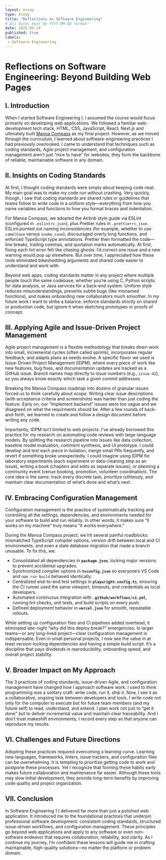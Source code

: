 ```yaml
---
layout: essay  
type: essay  
title: "Reflections on Software Engineering"  
# All dates must be YYYY-MM-DD format!  
date: 2025-05-14
published: true
labels:  
 - Software Engineering  
---
```

# Reflections on Software Engineering: Beyond Building Web Pages

## I. Introduction

When I started Software Engineering I, I assumed the course would focus primarily on developing web applications. We followed a familiar web-development tech stack, HTML, CSS, JavaScript, React, Next.js and ultimately built [Manoa Compass](https://manoa-compass-code-theta.vercel.app/) as my final project. However, as we moved through the curriculum, I learned about software-engineering practices I had previously overlooked. I came to understand that techniques such as coding standards, Agile project management, and configuration management aren’t just “nice to have” for websites, they form the backbone of reliable, maintainable software in any domain.

## II. Insights on Coding Standards

At first, I thought coding standards were simply about keeping code neat. My main goal was to make my code run without crashing. Very quickly, though, I saw that coding standards are shared rules or guidelines that teams follow to write code in a uniform style—everything from how you name variables and functions to how you format braces and indentation.

For Manoa Compass, we adopted the Airbnb style guide via ESLint (configured in `.eslintrc.json`), plus Prettier rules in `.prettierrc.json`. ESLint pointed out naming inconsistencies (for example, whether to use `camelCase` versus `snake_case`), discouraged overly long functions, and enforced TypeScript type annotations. Prettier then formatted the code—line breaks, trailing commas, and quotation marks automatically. At first, fixing each lint error felt like chasing ghosts: I’d correct one issue and a new warning would pop up elsewhere. But over time, I appreciated how these tools eliminated bikeshedding arguments and shared code easier to understand and work with.

Beyond web apps, coding standards matter in any project where multiple people touch the same codebase, whether you’re using C, Python scripts for data analysis, or Java services for a back-end system. Uniform style reduces misunderstandings, prevents subtle bugs (like misnamed functions), and makes onboarding new collaborators much smoother. In my future work I want to strike a balance: enforce standards strictly on shared or production code, but ignore it when sketching prototypes or proofs of concept.

## III. Applying Agile and Issue-Driven Project Management

Agile project management is a flexible methodology that breaks down work into small, incremental cycles (often called sprints), incorporates regular feedback, and adapts plans as needs evolve. A specific flavor we used is Issue-Driven Project Management (IDPM), where every piece of work like new features, bug fixes, and documentation updates are tracked as a GitHub issue. Branch names map directly to issue numbers (e.g., `issue-42`), so you always know exactly which task a given commit addresses.

Breaking the Manoa Compass roadmap into dozens of granular issues forced us to think carefully about scope. Writing clear issue descriptions (with acceptance criteria and screenshots) was harder than just coding the feature. Early on, our “Implement <page> backend” issues were too vague and we disagreed on what the requirments should be. After a few rounds of back-and-forth, we learned to create and follow a design document before writing any code.

Importantly, IDPM isn’t limited to web projects. I’ve already borrowed this practice for my research on automating code reviews with large-language models. By splitting the research pipeline into issues like data collection, baseline model evaluation, comment synthesis, and UI prototype. I could develop and test each piece in isolation, merge small PRs frequently, and revert if something broke unexpectedly. I could imagine using IDPM for laboratory experiments (each experiment or data-cleaning step as an issue), writing a book (chapters and edits as separate issues), or planning a community event (venue booking, promotion, volunteer coordination). The core idea is the same: track every discrete task, prioritize ruthlessly, and maintain clear documentation of what’s done and what’s next.

## IV. Embracing Configuration Management

Configuration management is the practice of systematically tracking and controlling all the settings, dependencies, and environments needed for your software to build and run reliably. In other words, it makes sure “it works on my machine” truly means “it works everywhere.”

During the Manoa Compass project, we hit several painful roadblocks: mismatched TypeScript compiler options, version drift between local and CI environments, and even a stale database migration that made a branch unusable. To fix this, we:

- Consolidated all dependencies in **`package.json`**, locking major versions to prevent accidental upgrades.  
- Synchronized compiler options in **`tsconfig.json`** so everyone’s VS Code and `npm run build` behaved identically.  
- Centralized end-to-end test settings in **`playwright.config.ts`**, ensuring the CI runner used the same viewport, timeouts, and credentials as local developers.  
- Automated continuous integration with **`.github/workflows/ci.yml`**, running lint checks, unit tests, and build scripts on every push.  
- Defined deployment behavior in **`vercel.json`** for smooth, repeatable rollouts.

While setting up configuration files and CI pipelines added overhead, it eliminated late-night “why did this deploy break?” emergencies. In larger teams—or any long-lived project—clear configuration management is indispensable. Even in small personal projects, I now see the value in at least version-locking dependencies and having a simple build script. It’s a discipline that pays dividends in reproducibility, onboarding speed, and overall project stability.

## V. Broader Impact on My Approach

The 3 practices of coding standards, issue-driven Agile, and configuration management have changed how I approach software work. I used to think programming was a solitary craft: write code, run it, ship it. Now, I see it as a collaborative, ongoing task between developers and tools. I write code not only for the computer to execute but for future team members (and my future self) to read, understand, and extend. I plan work not just to “get it done” but to deliver incremental value and maintain clear traceability. And I don’t trust makeshift environments; I record every step so that anyone can reproduce my results.

## VI. Challenges and Future Directions

Adopting these practices required overcoming a learning curve. Learning new languages, frameworks, linters, issue trackers, and configuration files can be overwhelming. It is tempting to prioritize getting code to work and postpone these processes. Yet I recognize that forming these habits early makes future collaboration and maintenance far easier. Although these tools may slow initial development, they provide long-term benefits by improving code quality and project organization.

## VII. Conclusion

In Software Engineering 1 I delivered far more than just a polished web application. It introduced me to the foundational practices that underpin professional software development: consistent coding standards, structured issue-driven workflows, and configuration management. These principles go beyond web applications and apply to any software or even non-software endeavor that requires collaboration, reliability, and clarity. As I continue my journey, I’m confident these lessons will guide me in crafting maintainable, high-quality solutions—no matter the platform or problem domain.
